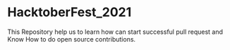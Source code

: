 # HacktoberFest_2021
This Repository help us to learn how can start successful pull request and Know How to do open source contributions.
